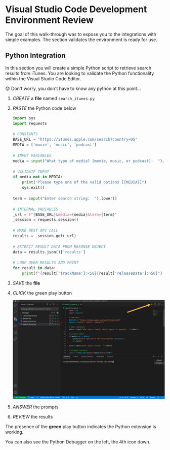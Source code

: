 # Visual Studio Code Development Environment Review

The goal of this walk-through was to expose you to the integrations with simple examples.  The section validates the environment is ready for use.

## Python Integration

In this section you will create a simple Python script to retrieve search results from iTunes.  You are looking to validate the Python functionality within the Visual Studio Code Editor.

:worried: Don't worry, you don't have to know any python at this point...

1. *CREATE* a **file** named `search_itunes.py`
2. *PASTE* the Python code below

    ```python
    import sys
    import requests

    # CONSTANTS
    BASE_URL = "https://itunes.apple.com/search?country=US"
    MEDIA = ['movie', 'music', 'podcast']

    # INPUT VARIABLES
    media = input("What type of media? [movie, music, or podcast]:  ").lower()

    # VALIDATE INPUT
    if media not in MEDIA:
        print("Please type one of the valid options [{MEDIA}]")
        sys.exit()

    term = input("Enter search string:  ").lower()

    # INTERNAL VARIABLES
    _url = f"{BASE_URL}&media={media}&term={term}"
    _session = requests.session()

    # MAKE REST API CALL
    results = _session.get(_url)

    # EXTRACT RESULT DATA FROM RESONSE OBJECT
    data = results.json()['results']

    # LOOP OVER RESULTS AND PRINT
    for result in data:
        print(f"{result['trackName']:<50}{result['releaseDate']:>50}")


    ```

3. *SAVE* the **file**

4. *CLICK* the green play button

   ![Run Python](../images/run-python.png)

5. *ANSWER* the prompts

6. *REVIEW* the results

The presence of the **green** play button indicates the Python extension is working.

You can also see the Python Debugger on the left, the 4th icon down.
